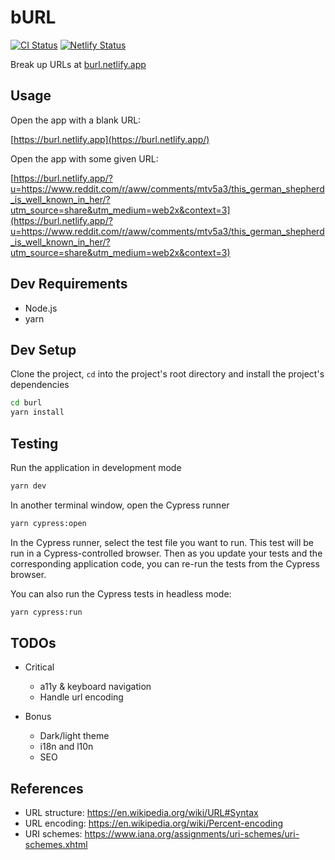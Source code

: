 # bURL

[![CI Status](https://github.com/mebble/burl/workflows/CI/badge.svg)](https://github.com/mebble/burl/actions)
[![Netlify Status](https://api.netlify.com/api/v1/badges/c59c4fa2-64e4-46e8-a0dc-ebd07896475b/deploy-status)](https://app.netlify.com/sites/burl/deploys)

Break up URLs at [burl.netlify.app](https://burl.netlify.app/)

## Usage

Open the app with a blank URL:

[https://burl.netlify.app](https://burl.netlify.app/)

Open the app with some given URL:

[https://burl.netlify.app/?u=https://www.reddit.com/r/aww/comments/mtv5a3/this_german_shepherd_is_well_known_in_her/?utm_source=share&utm_medium=web2x&context=3](https://burl.netlify.app/?u=https://www.reddit.com/r/aww/comments/mtv5a3/this_german_shepherd_is_well_known_in_her/?utm_source=share&utm_medium=web2x&context=3)

## Dev Requirements

- Node.js
- yarn

## Dev Setup

Clone the project, `cd` into the project's root directory and install the project's dependencies

```bash
cd burl
yarn install
```

## Testing

Run the application in development mode

```bash
yarn dev
```

In another terminal window, open the Cypress runner

```bash
yarn cypress:open
```

In the Cypress runner, select the test file you want to run. This test will be run in a Cypress-controlled browser. Then as you update your tests and the corresponding application code, you can re-run the tests from the Cypress browser.

You can also run the Cypress tests in headless mode:

```bash
yarn cypress:run
```

## TODOs

- Critical
    - a11y & keyboard navigation
    - Handle url encoding

- Bonus
    - Dark/light theme
    - i18n and l10n
    - SEO

## References

- URL structure: https://en.wikipedia.org/wiki/URL#Syntax
- URL encoding: https://en.wikipedia.org/wiki/Percent-encoding
- URI schemes: https://www.iana.org/assignments/uri-schemes/uri-schemes.xhtml
